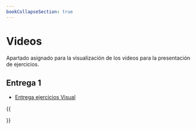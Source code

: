 ```yaml
---
bookCollapseSection: true
---
```


# Videos 

Apartado asignado para la visualización de los videos para la presentación de ejercicios.

## Entrega 1

* [Entrega ejercicios Visual](https://www.youtube.com/watch?v=UCMXIaAD8Jg&ab_channel=CamiloTatis)


{{<section>}}

